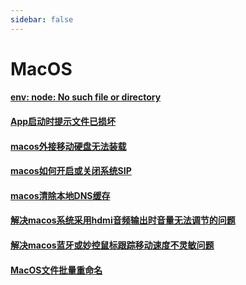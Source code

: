 ```yaml
---
sidebar: false
---
```


# MacOS

#### [env: node: No such file or directory](env-node-No_such_file_or_directory.md) 

#### [App启动时提示文件已损坏](App启动时提示文件已损坏.md) 

#### [macos外接移动硬盘无法装载](macos外接移动硬盘无法装载.md) 

#### [macos如何开启或关闭系统SIP](macos如何开启或关闭系统SIP.md) 

#### [macos清除本地DNS缓存](macos清除本地DNS缓存.md)  

#### [解决macos系统采用hdmi音频输出时音量无法调节的问题](hdmi_audio.md) 

#### [解决macos蓝牙或妙控鼠标跟踪移动速度不灵敏问题](解决macos蓝牙或妙控鼠标跟踪移动速度不灵敏问题.md)

#### [MacOS文件批量重命名](MacOS文件批量重命名.md) 
